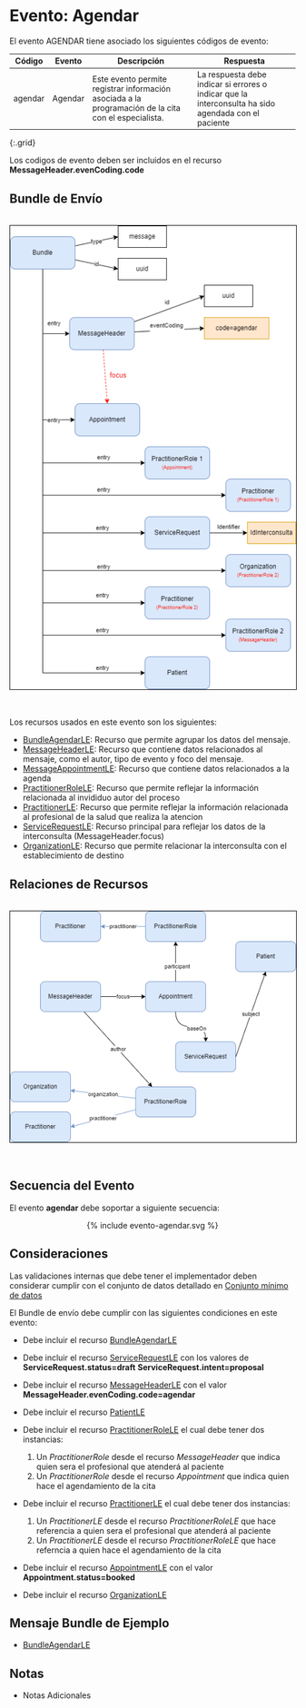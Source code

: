 # Evento: Agendar

El evento AGENDAR tiene asociado los siguientes códigos de evento: 


| Código | Evento| Descripción | Respuesta |
|--------|-------|-------------|-----------|
| agendar | Agendar | Este evento permite registrar información asociada a la programación de la cita con el especialista.| La respuesta debe indicar si errores o indicar que la interconsulta ha sido agendada con el paciente |
{:.grid}

Los codigos de evento deben ser incluidos en el recurso **MessageHeader.evenCoding.code**



## Bundle de Envío
<br>
<div align="center" >
  <img  style="border: 1px solid; color: black;" src="agendar-evento.png"> 
  <p></p>
</div>
<br>


Los recursos usados en este evento son los siguientes:

* [BundleAgendarLE](StructureDefinition-BundleAgendarLE.html): Recurso que permite agrupar los datos del mensaje.
* [MessageHeaderLE](StructureDefinition-MessageHeaderLE.html): Recurso que contiene datos relacionados al mensaje, como el autor, tipo de evento y foco del mensaje.
* [MessageAppointmentLE](StructureDefinition-AppointmentLE.html): Recurso que contiene datos relacionados a la agenda
* [PractitionerRoleLE](StructureDefinition-PractitionerRoleLE.html): Recurso que permite reflejar la información relacionada al invididuo autor del proceso
* [PractitionerLE](StructureDefinition-PractitionerLE.html): Recurso que permite reflejar la información relacionada al profesional de la salud que realiza la atencion
* [ServiceRequestLE](StructureDefinition-ServiceRequestLE.html): Recurso principal para reflejar los datos de la interconsulta (MessageHeader.focus)
* [OrganizationLE](StructureDefinition-OrganizationLE.html): Recurso que permite relacionar la interconsulta con el establecimiento de destino


## Relaciones de Recursos

<br>
<div align="center" >
  <img  style="border: 1px solid; color: black;" src="agendar-recursos.png"> 
  <p></p>
</div>
<br>

## Secuencia del Evento

El evento **agendar** debe soportar a siguiente secuencia:

<div align="center" >
{% include evento-agendar.svg %}
</div>

## Consideraciones

Las validaciones internas que debe tener el implementador deben considerar cumplir con el conjunto de datos detallado en [Conjunto mínimo de datos](http://link)

El Bundle de envío debe cumplir con las siguientes condiciones en este evento:

* Debe incluir el recurso [BundleAgendarLE](StructureDefinition-BundleAgendarLE.html)
* Debe incluir el recurso [ServiceRequestLE](StructureDefinition-ServiceRequestLE.html) con los valores de **ServiceRequest.status=draft** **ServiceRequest.intent=proposal** 
* Debe incluir el recurso [MessageHeaderLE](StructureDefinition-MessageHeaderLE.html) con el valor **MessageHeader.evenCoding.code=agendar** 
* Debe incluir el recurso [PatientLE](StructureDefinition-PatientLE.html)
* Debe incluir el recurso [PractitionerRoleLE](StructureDefinition-PractitionerRoleLE.html) el cual debe tener dos instancias:
  1.  Un *PractitionerRole* desde el recurso *MessageHeader* que indica quien sera el profesional que atenderá al paciente
  2.  Un *PractitionerRole* desde el recurso *Appointment* que indica quien hace el agendamiento de la cita
* Debe incluir el recurso [PractitionerLE](StructureDefinition-PractitionerLE.html) el cual debe tener dos instancias:
  1. Un *PractitionerLE* desde el recurso *PractitionerRoleLE* que hace referencia a quien sera el profesional que atenderá al paciente
  2. Un *PractitionerLE* desde el recurso *PractitionerRoleLE* que hace referncia a quien hace el agendamiento de la cita

* Debe incluir el recurso [AppointmentLE](StructureDefinition-AppointmentLE.html) con el valor **Appointment.status=booked**
* Debe incluir el recurso [OrganizationLE](StructureDefinition-OrganizationLE.html)


## Mensaje Bundle de Ejemplo

* [BundleAgendarLE](Bundle-EjemploBundleAgendar.html)

## Notas

* Notas Adicionales


